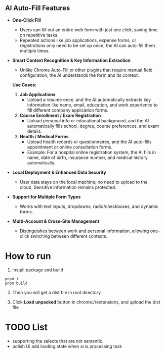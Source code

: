 ## **AI Auto-Fill Features**

- **One-Click Fill**
    - Users can fill out an entire web form with just one click, saving time on repetitive tasks.
    - Repeated actions like job applications, expense forms, or registrations only need to be set up once; the AI can auto-fill them multiple times.
- **Smart Context Recognition & Key Information Extraction**
    - Unlike Chrome Auto-Fill or other plugins that require manual field configuration, the AI understands the form and its context.
    
    **Use Cases:**
    
    1. **Job Applications**
        - Upload a resume once, and the AI automatically extracts key information like name, email, education, and work experience to fill different company application forms.
    2. **Course Enrollment / Exam Registration**
        - Upload personal info or educational background, and the AI automatically fills school, degree, course preferences, and exam details.
    3. **Health / Medical Forms**
        - Upload health records or questionnaires, and the AI auto-fills appointment or online consultation forms.
        - Example: For a hospital online registration system, the AI fills in name, date of birth, insurance number, and medical history automatically.
- **Local Deployment & Enhanced Data Security**
    - User data stays on the local machine; no need to upload to the cloud. Sensitive information remains protected.
- **Support for Multiple Form Types**
    - Works with text inputs, dropdowns, radio/checkboxes, and dynamic forms.
- **Multi-Account & Cross-Site Management**
    - Distinguishes between work and personal information, allowing one-click switching between different contexts.


# How to run
1. install package and build
```code
pnpm i
pnpm build
```

2. Then you will get a dist file in root directory

3. Click **Load unpacked** button in chrome://extensions, and upload the dist file


# TODO List
-  supporting the selects that are not semantic.
-  polish UI
    add loading state when ai is processing task
 